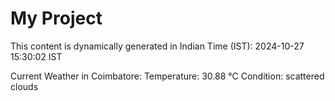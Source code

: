 # My Project

This content is dynamically generated in Indian Time (IST): 2024-10-27 15:30:02 IST


Current Weather in Coimbatore:
Temperature: 30.88 °C
Condition: scattered clouds
